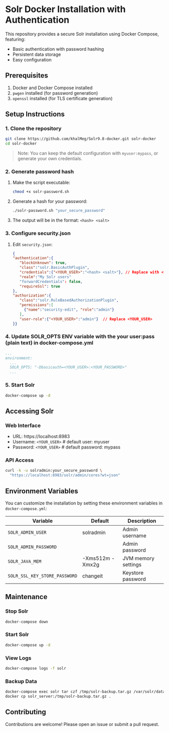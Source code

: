 # Solr Docker Installation with Authentication

This repository provides a secure Solr installation using Docker Compose, featuring:
- Basic authentication with password hashing
- Persistent data storage
- Easy configuration

## Prerequisites

1. Docker and Docker Compose installed
2. `pwgen` installed (for password generation)
3. `openssl` installed (for TLS certificate generation)

## Setup Instructions

### 1. Clone the repository
```bash
git clone https://github.com/khalMeg/Solr9.8-docker.git solr-docker
cd solr-docker
```
> Note: You can keep the default configuration with `myuser:mypass`, or generate your own credentials. 

### 2. Generate password hash
1. Make the script executable:
   ```bash
   chmod +x solr-password.sh
   ```
2. Generate a hash for your password:
   ```bash
   ./solr-password.sh "your_secure_password"
   ```
3. The output will be in the format: `<hash> <salt>`

### 3. Configure security.json
1. Edit `security.json`:
   ```json
   {
   "authentication":{
      "blockUnknown": true,
      "class":"solr.BasicAuthPlugin",
      "credentials":{"<YOUR_USER>":"<hash> <salt>"}, // Replace with <YOUR_USER> and the generated hash 
      "realm":"My Solr users"
      "forwardCredentials": false,
      "requireSsl": true
   },
   "authorization":{
      "class":"solr.RuleBasedAuthorizationPlugin",
      "permissions":[
        {"name":"security-edit", "role":"admin"}
      ],
      "user-role":{"<YOUR_USER>":"admin"}  // Replace <YOUR_USER>
   }}

   ```
### 4. Update SOLR_OPTS ENV variable with the your user:pass (plain text) in docker-compose.yml 
   ```yml
   ...
   environment:
     ...
     SOLR_OPTS: "-Dbasicauth=<YOUR_USER>:<YOUR_PASSWORD>"
     ...
   ```
### 5. Start Solr
```bash
docker-compose up -d
```

## Accessing Solr

### Web Interface
- URL: https://localhost:8983
- Username: `<YOUR_USER>` # default user: myuser
- Password: `<YOUR_USER>` # default password: mypass

### API Access
```bash
curl -k -u solradmin:your_secure_password \
  "https://localhost:8983/solr/admin/cores?wt=json"
```

## Environment Variables

You can customize the installation by setting these environment variables in `docker-compose.yml`:

| Variable | Default | Description |
|----------|---------|-------------|
| `SOLR_ADMIN_USER` | solradmin | Admin username |
| `SOLR_ADMIN_PASSWORD` | | Admin password |
| `SOLR_JAVA_MEM` | -Xms512m -Xmx2g | JVM memory settings |
| `SOLR_SSL_KEY_STORE_PASSWORD` | changeit | Keystore password |

## Maintenance

### Stop Solr
```bash
docker-compose down
```

### Start Solr
```bash
docker-compose up -d
```

### View Logs
```bash
docker-compose logs -f solr
```

### Backup Data
```bash
docker-compose exec solr tar czf /tmp/solr-backup.tar.gz /var/solr/data
docker cp solr_server:/tmp/solr-backup.tar.gz .
```

## Contributing
Contributions are welcome! Please open an issue or submit a pull request.
